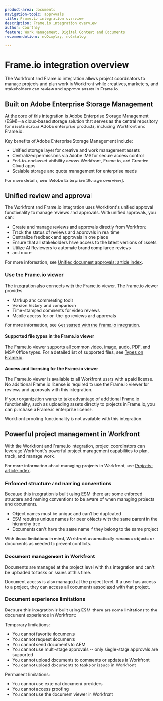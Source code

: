 ```yaml
---
product-area: documents
navigation-topic: approvals
title: Frame.io integration overview
description: Frame.io integration overview
author: Courtney
feature: Work Management, Digital Content and Documents
recommendations: noDisplay, noCatalog

---
```


# Frame.io integration overview

The Workfront and Frame.io integration allows project coordinators to manage projects and plan work in Workfront while creatives, marketers, and stakeholders can review and approve assets in Frame.io.

## Built on Adobe Enterprise Storage Management

At the core of this integration is Adobe Enterprise Storage Management (ESM)—a cloud-based storage solution that serves as the central repository for assets across Adobe enterprise products, including Workfront and Frame.io.

Key benefits of Adobe Enterprise Storage Management include:

* Unified storage layer for creative and work management assets
* Centralized permissions via Adobe IMS for secure access control
* End-to-end asset visibility across Workfront, Frame.io, and Creative Cloud apps <!--coming soon?-->
* Scalable storage and quota management for enterprise needs

For more details, see [Adobe Enterprise Storage overview]. <!--coming soon?-->

## Unified review and approval 

The Workfront and Frame.io integration uses Workfront's unified approval functionality to manage reviews and approvals. With unified approvals, you can:

* Create and manage reviews and approvals directly from Workfront
* Track the status of reviews and approvals in real time
* Centralize feedback and approvals in one place
* Ensure that all stakeholders have access to the latest versions of assets
* Utilize AI Reviewers to automate brand compliance reviews
* and more

For more information, see [Unified document approvals: article index](/help/quicksilver/review-and-approve-work/document-reviews-and-approvals/document-reviews-and-approvals.md).


### Use the Frame.io viewer

The integration also connects with the Frame.io viewer. The Frame.io viewer provides

* Markup and commenting tools
* Version history and comparison
* Time-stamped comments for video reviews
* Mobile access for on-the-go reviews and approvals

For more information, see [Get started with the Frame.io integration](/help/quicksilver/review-and-approve-work/native-integrations/frame-io/get-started-with-frame-integration.md).

#### Supported file types in the Frame.io viewer

The Frame.io viewer supports all common video, image, audio, PDF, and MS&reg; Office types. For a detailed list of supported files, see [Types on Frame.io](https://help.frame.io/en/articles/9436564-supported-file-types-on-frame-io).

#### Access and licensing for the Frame.io viewer

The Frame.io viewer is available to all Workfront users with a paid license. No additional Frame.io license is required to use the Frame.io viewer for reviews and approvals with this integration. 

If your organization wants to take advantage of additional Frame.io functionality, such as uploading assets directly to projects in Frame.io, you can purchase a Frame.io enterprise license. <!--link to Frame.io enterprise license info or who to contacT?-->

Workfront proofing functionality is not available with this integration.

## Powerful project management in Workfront

With the Workfront and Frame.io integration, project coordinators can leverage Workfront's powerful project management capabilities to plan, track, and manage work.

For more information about managing projects in Workfront, see [Projects: article index](/help/quicksilver/manage-work/projects/projects-toc.md).

### Enforced structure and naming conventions

Because this integration is built using ESM, there are some enforced structure and naming conventions to be aware of when managing projects and documents.

* Object names must be unique and can't be duplicated
* ESM requires unique names for peer objects with the same parent in the hierarchy tree
* Documents can't have the same name if they belong to the same project

With these limitations in mind, Workfront automatically renames objects or documents as needed to prevent conflicts.

### Document management in Workfront

Documents are managed at the project level with this integration and can't be uploaded to tasks or issues at this time. 

Document access is also managed at the project level. If a user has access to a project, they can access all documents associated with that project.

<!--Documents can't be dragged as full folders.-->

### Document experience limitations

Because this integration is built using ESM, there are some limitations to the document experience in Workfront:

Temporary limitations:

* You cannot favorite documents
* You cannot request documents
* You cannot send documents to AEM
* You cannot use multi-stage approvals -- only single-stage approvals are supported
* You cannot upload documents to comments or updates in Workfront
* You cannot upload documents to tasks or issues in Workfront


Permanent limitations:

* You cannot use external document providers
* You cannot access proofing
* You cannot use the document viewer in Workfront 









<!--
ESM Article: 

Key Features:
Unified Storage Layer:
ESM acts as a shared storage backend for Workfront, Frame.io, Document Cloud, and Creative Cloud. This enables seamless collaboration and asset management across these platforms.

Content Supply Chain (CSC) Enablement:
ESM is a foundational component for Adobe's Content Supply Chain vision, allowing teams to manage work-in-progress (WIP) assets without the need for manual downloads or reuploads.

Centralized Permissions & Access:
ESM supports enterprise-level access controls, integrating with Adobe IMS (Identity Management System) for secure and scalable user permissions.

End-to-End Asset Visibility:
Assets stored in ESM can be surfaced and managed directly in Workfront, Frame.io, and CC apps, providing consistent metadata, versioning, and audit trails.

Integration with Review & Approval Workflows:
ESM enables creative review and approval workflows by serving as the source of truth for all assets, ensuring that feedback and approvals are tracked centrally.

Scalable Storage & Quota Management:
ESM offers scalable storage options and unified quota tracking across Adobe products.

-->